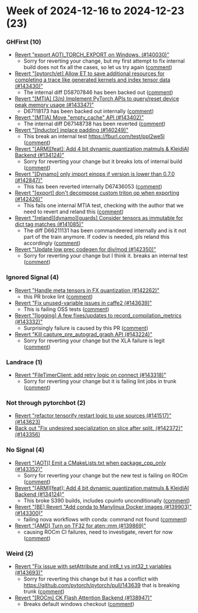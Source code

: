 # Week of 2024-12-16 to 2024-12-23 (23)

### GHFirst (10)

- [Revert "export AOTI_TORCH_EXPORT on Windows. (#140030)"](https://github.com/pytorch/pytorch/commit/e15442a9b279505408cbb170d9ae1521b1492080)
  - Sorry for reverting your change, but my first attempt to fix internal build does not fix all the cases, so let us try again ([comment](https://github.com/pytorch/pytorch/pull/140030#issuecomment-2558043056))
- [Revert "[pytorch/et] Allow ET to save additional resources for completing a trace like generated kernels and index tensor data (#143430)"](https://github.com/pytorch/pytorch/commit/bee47b0663aeb210aa5cad6c952147c79a470481)
  - The internal diff D58707846 has been backed out ([comment](https://github.com/pytorch/pytorch/pull/143430#issuecomment-2558033930))
- [Revert "[MTIA] (3/n) Implement PyTorch APIs to query/reset device peak memory usage (#143347)"](https://github.com/pytorch/pytorch/commit/c7d7eff798e375d1ff886932f657dc52bb4336ab)
  - D67118173 has been backed out internally ([comment](https://github.com/pytorch/pytorch/pull/143347#issuecomment-2557983266))
- [Revert "(MTIA) Move "empty_cache" API (#143402)"](https://github.com/pytorch/pytorch/commit/dabc9566c497e49d973aae60260171b6eaaa922a)
  - The internal diff D67148738 has been reverted ([comment](https://github.com/pytorch/pytorch/pull/143402#issuecomment-2557982597))
- [Revert "[Inductor] inplace padding (#140249)"](https://github.com/pytorch/pytorch/commit/4462cc6375f7e0c2289e8457e5ab377b749d6411)
  - This break an internal test https://fburl.com/test/ppl2we5l ([comment](https://github.com/pytorch/pytorch/pull/140249#issuecomment-2556079406))
- [Revert "[ARM][feat]: Add 4 bit dynamic quantization matmuls & KleidiAI Backend (#134124)"](https://github.com/pytorch/pytorch/commit/8136daff5a1f823212166e712dc3362750937dd4)
  - Sorry for reverting your change but it breaks lots of internal build ([comment](https://github.com/pytorch/pytorch/pull/134124#issuecomment-2555953189))
- [Revert "[Dynamo] only import einops if version is lower than 0.7.0 (#142847)"](https://github.com/pytorch/pytorch/commit/145fd5bad0cd16141fc0004d96c6c52f9759e09f)
  - This has been reverted internally D67436053 ([comment](https://github.com/pytorch/pytorch/pull/142847#issuecomment-2555942351))
- [Revert "[export] don't decompose custom triton op when exporting (#142426)"](https://github.com/pytorch/pytorch/commit/e9bd74d7636376b8775cbfee96ae5fa34d496e6f)
  - This fails one internal MTIA test, checking with the author that we need to revert and reland this ([comment](https://github.com/pytorch/pytorch/pull/142426#issuecomment-2555793496))
- [Revert "[reland][dynamo][guards] Consider tensors as immutable for dict tag matches (#141085)"](https://github.com/pytorch/pytorch/commit/e3d754419f73bfce4a50be27ba01e053e08b5e11)
  - The diff D66211131 has been commandeered internally and is it not part of the train anymore.  If codev is needed, pls reland this accordingly ([comment](https://github.com/pytorch/pytorch/pull/141085#issuecomment-2549092225))
- [Revert "Update low prec codegen for div/mod (#142350)"](https://github.com/pytorch/pytorch/commit/54ed13cdce08de00d411d615fb72a73773dba2c3)
  - Sorry for reverting your change but I think it. breaks an internal test ([comment](https://github.com/pytorch/pytorch/pull/142350#issuecomment-2546615951))

### Ignored Signal (4)

- [Revert "Handle meta tensors in FX quantization (#142262)"](https://github.com/pytorch/pytorch/commit/197954e14b229d7422a0a4f58958f38455916083)
  - this PR broke lint  ([comment](https://github.com/pytorch/pytorch/pull/142262#issuecomment-2558233022))
- [Revert "Fix unused-variable issues in caffe2 (#143639)"](https://github.com/pytorch/pytorch/commit/97990f476d4746b3067008a0f81a48d63c205606)
  - This is failing OSS tests ([comment](https://github.com/pytorch/pytorch/pull/143639#issuecomment-2557991297))
- [Revert "[logging] A few fixes/updates to record_compilation_metrics (#143332)"](https://github.com/pytorch/pytorch/commit/ad7ab5ef8401a15e32e84b913fa04457571e81df)
  - Surprisingly failure is caused by this PR ([comment](https://github.com/pytorch/pytorch/pull/143332#issuecomment-2557899120))
- [Revert "Kill capture_pre_autograd_graph API (#143224)"](https://github.com/pytorch/pytorch/commit/519d858c31a9079bd93d6ab610bbe8c1e835f4e4)
  - Sorry for reverting your change but the XLA failure is legit ([comment](https://github.com/pytorch/pytorch/pull/143224#issuecomment-2547264675))

### Landrace (1)

- [Revert "FileTimerClient: add retry logic on connect (#143318)"](https://github.com/pytorch/pytorch/commit/533d63f83b413cfa6226de1cccb55f9ad6a7e155)
  - Sorry for reverting your change but it is failing lint jobs in trunk ([comment](https://github.com/pytorch/pytorch/pull/143318#issuecomment-2547342910))

### Not through pytorchbot (2)

- [Revert "refactor tensorify restart logic to use sources (#141517)" (#143623)](https://github.com/pytorch/pytorch/commit/4f8b7c4272db521f7ffc4070ce1bdece513d1183)
- [Back out "Fix undesired specialization on slice after split. (#142372)" (#143356)](https://github.com/pytorch/pytorch/commit/c3f3a6e4d25ba369cc9237b0797afe38917d7c6d)

### No Signal (4)

- [Revert "[AOTI] Emit a CMakeLists.txt when package_cpp_only (#143352)"](https://github.com/pytorch/pytorch/commit/71479a9b9c6a082487bc1d26a3aea14f5dd06116)
  - Sorry for reverting your change but the new test is failing on ROCm ([comment](https://github.com/pytorch/pytorch/pull/143352#issuecomment-2556365140))
- [Revert "[ARM][feat]: Add 4 bit dynamic quantization matmuls & KleidiAI Backend (#134124)"](https://github.com/pytorch/pytorch/commit/14fe1f719026af1e6d0020c5ab1c85a5048e2eba)
  - This broke S390 builds, includes cpuinfo unconditionally ([comment](https://github.com/pytorch/pytorch/pull/134124#issuecomment-2552560208))
- [Revert "[BE] Revert "Add conda to Manylinux Docker images (#139903)" (#143300)"](https://github.com/pytorch/pytorch/commit/6356690b3d283c65d5f990af911614cbb50b68be)
  - failing nova workflows with conda: command not found ([comment](https://github.com/pytorch/pytorch/pull/143300#issuecomment-2547030664))
- [Revert "[AMD] Turn on TF32 for aten::mm (#139869)"](https://github.com/pytorch/pytorch/commit/7ab3177776a9752c31cb424281943e859dd6a305)
  - causing ROCm CI failures, need to investigate, revert for now ([comment](https://github.com/pytorch/pytorch/pull/139869#issuecomment-2546127069))

### Weird (2)

- [Revert "Fix issue with setAttribute and int8_t vs int32_t variables (#143693)"](https://github.com/pytorch/pytorch/commit/b89bfe0bacb37b4fbce205b2335fd72b7a5d1b59)
  - Sorry for reverting this change but it has a conflict with https://github.com/pytorch/pytorch/pull/143639 that is breaking trunk ([comment](https://github.com/pytorch/pytorch/pull/143693#issuecomment-2557990508))
- [Revert "[ROCm] CK Flash Attention Backend (#138947)"](https://github.com/pytorch/pytorch/commit/969b07b96f490c6ebcb3154dcc0e3ce27f0aa0bc)
  - Breaks default windows checkout ([comment](https://github.com/pytorch/pytorch/pull/138947#issuecomment-2548998359))
